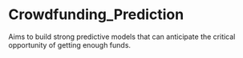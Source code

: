 # Crowdfunding_Prediction
Aims to build strong predictive models that can  anticipate the critical opportunity of getting enough funds.
